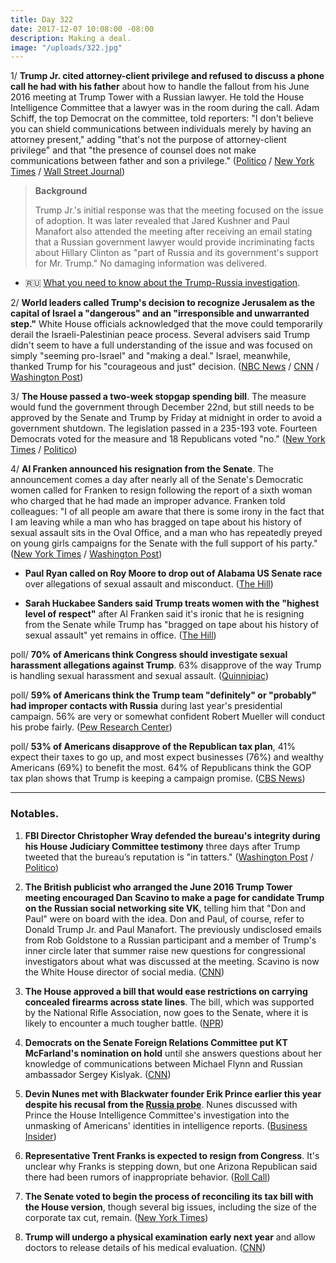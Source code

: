 ```yaml
---
title: Day 322
date: 2017-12-07 10:08:00 -08:00
description: Making a deal.
image: "/uploads/322.jpg"
---
```


1/ **Trump Jr. cited attorney-client privilege and refused to discuss a phone call he had with his father** about how to handle the fallout from his June 2016 meeting at Trump Tower with a Russian lawyer. He told the House Intelligence Committee that a lawyer was in the room during the call. Adam Schiff, the top Democrat on the committee, told reporters: "I don't believe you can shield communications between individuals merely by having an attorney present," adding "that's not the purpose of attorney-client privilege" and that "the presence of counsel does not make communications between father and son a privilege." ([Politico](https://www.politico.com/story/2017/12/06/donald-trump-privilege-questions-284841) / [New York Times](https://www.nytimes.com/2017/12/06/us/donald-trump-jr-intel-committee.html) / [Wall Street Journal](https://www.wsj.com/articles/donald-trump-jr-refuses-to-discuss-father-son-talk-with-investigators-1512612451))

> **Background**
>
> Trump Jr.'s initial response was that the meeting focused on the issue of adoption. It was later revealed that Jared Kushner and Paul Manafort also attended the meeting after receiving an email stating that a Russian government lawyer would provide incriminating facts about Hillary Clinton as "part of Russia and its government's support for Mr. Trump." No damaging information was delivered.

* 🇷🇺 [What you need to know about the Trump-<a href="{{ site.baseurl }}/trump-russia-investigation/">Russia investigation</a>](https://whatthefuckjusthappenedtoday.com/trump-russia-investigation/).

2/ **World leaders called Trump's decision to recognize Jerusalem as the capital of Israel a "dangerous" and an "irresponsible and unwarranted step."** White House officials acknowledged that the move could temporarily derail the Israeli-Palestinian peace process. Several advisers said Trump didn't seem to have a full understanding of the issue and was focused on simply "seeming pro-Israel" and "making a deal." Israel, meanwhile, thanked Trump for his "courageous and just" decision. ([NBC News](https://www.nbcnews.com/news/world/world-leaders-slam-trump-s-jerusalem-move-irresponsible-dangerous-n827276) / [CNN](https://www.cnn.com/2017/12/06/politics/jerusalem-peace-process-white-house/index.html) / [Washington Post](https://www.washingtonpost.com/world/national-security/trump-had-for-months-been-determined-to-move-us-embassy-to-jerusalem/2017/12/06/f721e2ba-dab7-11e7-b1a8-62589434a581_story.html))

3/ **The House passed a two-week stopgap spending bill**. The measure would fund the government through December 22nd, but still needs to be approved by the Senate and Trump by Friday at midnight in order to avoid a government shutdown. The legislation passed in a 235-193 vote. Fourteen Democrats voted for the measure and 18 Republicans voted "no."  ([New York Times](https://www.nytimes.com/2017/12/07/us/politics/house-government-shutdown.html) / [Politico](https://www.politico.com/story/2017/12/07/government-shutdown-2017-house-republicans-285329))

4/ **Al Franken announced his resignation from the Senate**. The announcement comes a day after nearly all of the Senate's Democratic women called for Franken to resign following the report of a sixth woman who charged that he had made an improper advance. Franken told colleagues: "I of all people am aware that there is some irony in the fact that I am leaving while a man who has bragged on tape about his history of sexual assault sits in the Oval Office, and a man who has repeatedly preyed on young girls campaigns for the Senate with the full support of his party." ([New York Times](https://www.nytimes.com/2017/12/07/us/politics/al-franken-senate-sexual-harassment.html) / [Washington Post](https://www.washingtonpost.com/powerpost/franken-announcement-expected-thursday-as-fellow-democrats-demand-his-resignation/2017/12/07/61b60df2-db4b-11e7-b1a8-62589434a581_story.html))

* **Paul Ryan called on Roy Moore to drop out of Alabama US Senate race** over allegations of sexual assault and misconduct. ([The Hill](http://thehill.com/homenews/senate/363754-dem-wants-to-publicly-release-the-number-of-sexual-harassment-claims-filed))

* **Sarah Huckabee Sanders said Trump treats women with the "highest level of respect"** after Al Franken said it's ironic that he is resigning from the Senate while Trump has "bragged on tape about his history of sexual assault" yet remains in office. ([The Hill](http://thehill.com/homenews/administration/363804-wh-trump-treats-women-with-highest-level-of-respect))

poll/ **70% of Americans think Congress should investigate sexual harassment allegations against Trump**. 63% disapprove of the way Trump is handling sexual harassment and sexual assault. ([Quinnipiac](https://poll.qu.edu/national/release-detail?ReleaseID=2505))

poll/ **59% of Americans think the Trump team "definitely" or "probably" had improper contacts with Russia** during last year's presidential campaign. 56% are very or somewhat confident Robert Mueller will conduct his probe fairly. ([Pew Research Center](http://www.people-press.org/2017/12/07/stark-partisan-divisions-over-russia-probe-including-its-importance-to-the-nation/))

poll/ **53% of Americans disapprove of the Republican tax plan**, 41% expect their taxes to go up, and most expect businesses (76%) and wealthy Americans (69%) to benefit the most. 64% of Republicans think the GOP tax plan shows that Trump is keeping a campaign promise. ([CBS News](https://www.cbsnews.com/news/cbs-news-poll-americans-say-tax-plan-helps-wealthy-not-middle-class/))

---

### Notables.

1. **FBI Director Christopher Wray defended the bureau's integrity during his House Judiciary Committee testimony** three days after Trump tweeted that the bureau’s reputation is "in tatters." ([Washington Post](https://www.washingtonpost.com/world/national-security/fbi-director-to-face-lawmakers-quesitons-about-bureaus-handling-of-trump-clinton-probes/2017/12/07/15608948-db58-11e7-b1a8-62589434a581_story.html) / [Politico](https://www.politico.com/story/2017/12/07/christopher-wray-fbi-oversight-hearing-285956))

2. **The British publicist who arranged the June 2016 Trump Tower meeting encouraged Dan Scavino to make a page for candidate Trump on the Russian social networking site VK**, telling him that "Don and Paul" were on board with the idea. Don and Paul, of course, refer to Donald Trump Jr. and Paul Manafort. The previously undisclosed emails from Rob Goldstone to a Russian participant and a member of  Trump's inner circle later that summer raise new questions for congressional investigators about what was discussed at the meeting. Scavino is now the White House director of social media. ([CNN](https://www.cnn.com/2017/12/07/politics/previously-undisclosed-emails-after-trump-tower-meeting/index.html))

3. **The House approved a bill that would ease restrictions on carrying concealed firearms across state lines**. The bill, which was supported by the National Rifle Association, now goes to the Senate, where it is likely to encounter a much tougher battle. ([NPR](https://www.npr.org/sections/thetwo-way/2017/12/07/569025720/house-passes-bill-to-allow-concealed-carry-across-state-lines))

4. **Democrats on the Senate Foreign Relations Committee put KT McFarland's nomination on hold** until she answers questions about her knowledge of communications between Michael Flynn and Russian ambassador Sergey Kislyak. ([CNN](https://www.cnn.com/2017/12/05/politics/kt-mcfarland-nomination-held/index.html))

5. **Devin Nunes met with Blackwater founder Erik Prince earlier this year despite his recusal from the <a href="{{ site.baseurl }}/trump-russia-investigation/">Russia probe</a>**. Nunes discussed with Prince the House Intelligence Committee's investigation into the unmasking of Americans' identities in intelligence reports. ([Business Insider](http://www.businessinsider.com/erik-prince-testimony-house-intel-committee-devin-nunes-russia-probe-2017-12))

6. **Representative Trent Franks is expected to resign from Congress**. It's unclear why Franks is stepping down, but one Arizona Republican said there had been rumors of inappropriate behavior. ([Roll Call](https://www.rollcall.com/news/politics/arizonas-trent-franks-expected-resign))

7. **The Senate voted to begin the process of reconciling its tax bill with the House version**, though several big issues, including the size of the corporate tax cut, remain. ([New York Times](https://www.nytimes.com/2017/12/06/us/politics/republicans-move-to-resolve-tax-bill-differences-as-cost-concerns-loom.html))

8. **Trump will undergo a physical examination early next year** and allow doctors to release details of his medical evaluation. ([CNN](https://www.cnn.com/2017/12/07/politics/president-donald-trump-physical/index.html))